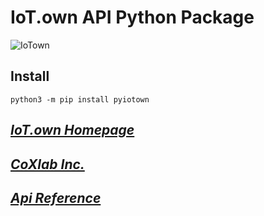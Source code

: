 # IoT.own API Python Package
<img src="https://town.coxlab.kr/images/iot.own_logo.png" title="Iotown" alt="IoTown"></img><br/>

## **Install**
```
python3 -m pip install pyiotown
``` 

## *[IoT.own Homepage](https://town.coxlab.kr)*
## *[CoXlab Inc.](https://www.coxlab.kr)*
## *[Api Reference](https://github.com/CoXlabInc/pyiotown/tree/master/docs/Reference.md)*